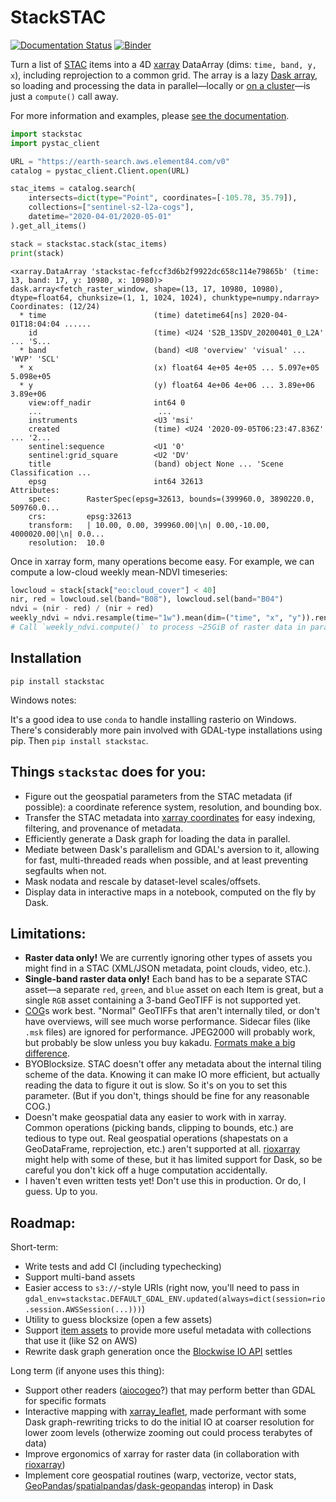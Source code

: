 # StackSTAC

[![Documentation Status](https://readthedocs.org/projects/stackstac/badge/?version=latest)](https://stackstac.readthedocs.io/en/latest/?badge=latest) [![Binder](https://mybinder.org/badge_logo.svg)](https://mybinder.org/v2/gh/gjoseph92/stackstac/main?labpath=%2Fdocs%2Fbasic.ipynb%3Ffile-browser-path%3D%2Fexamples)

Turn a list of [STAC](http://stacspec.org) items into a 4D [xarray](http://xarray.pydata.org/en/stable/) DataArray (dims: `time, band, y, x`), including reprojection to a common grid. The array is a lazy [Dask array](https://docs.dask.org/en/latest/array.html), so loading and processing the data in parallel—locally or [on a cluster](https://coiled.io/)—is just a `compute()` call away.

For more information and examples, please [see the documentation](https://stackstac.readthedocs.io).

```python
import stackstac
import pystac_client

URL = "https://earth-search.aws.element84.com/v0"
catalog = pystac_client.Client.open(URL)

stac_items = catalog.search(
    intersects=dict(type="Point", coordinates=[-105.78, 35.79]),
    collections=["sentinel-s2-l2a-cogs"],
    datetime="2020-04-01/2020-05-01"
).get_all_items()

stack = stackstac.stack(stac_items)
print(stack)
```
```
<xarray.DataArray 'stackstac-fefccf3d6b2f9922dc658c114e79865b' (time: 13, band: 17, y: 10980, x: 10980)>
dask.array<fetch_raster_window, shape=(13, 17, 10980, 10980), dtype=float64, chunksize=(1, 1, 1024, 1024), chunktype=numpy.ndarray>
Coordinates: (12/24)
  * time                        (time) datetime64[ns] 2020-04-01T18:04:04 ......
    id                          (time) <U24 'S2B_13SDV_20200401_0_L2A' ... 'S...
  * band                        (band) <U8 'overview' 'visual' ... 'WVP' 'SCL'
  * x                           (x) float64 4e+05 4e+05 ... 5.097e+05 5.098e+05
  * y                           (y) float64 4e+06 4e+06 ... 3.89e+06 3.89e+06
    view:off_nadir              int64 0
    ...                          ...
    instruments                 <U3 'msi'
    created                     (time) <U24 '2020-09-05T06:23:47.836Z' ... '2...
    sentinel:sequence           <U1 '0'
    sentinel:grid_square        <U2 'DV'
    title                       (band) object None ... 'Scene Classification ...
    epsg                        int64 32613
Attributes:
    spec:        RasterSpec(epsg=32613, bounds=(399960.0, 3890220.0, 509760.0...
    crs:         epsg:32613
    transform:   | 10.00, 0.00, 399960.00|\n| 0.00,-10.00, 4000020.00|\n| 0.0...
    resolution:  10.0
```

Once in xarray form, many operations become easy. For example, we can compute a low-cloud weekly mean-NDVI timeseries:

```python
lowcloud = stack[stack["eo:cloud_cover"] < 40]
nir, red = lowcloud.sel(band="B08"), lowcloud.sel(band="B04")
ndvi = (nir - red) / (nir + red)
weekly_ndvi = ndvi.resample(time="1w").mean(dim=("time", "x", "y")).rename("NDVI")
# Call `weekly_ndvi.compute()` to process ~25GiB of raster data in parallel. Might want a dask cluster for that!
```

## Installation

```
pip install stackstac
```

Windows notes:

It's a good idea to use `conda` to handle installing rasterio on Windows. There's considerably more pain involved with GDAL-type installations using pip. Then `pip install stackstac`.

## Things `stackstac` does for you:

* Figure out the geospatial parameters from the STAC metadata (if possible): a coordinate reference system, resolution, and bounding box.
* Transfer the STAC metadata into [xarray coordinates](http://xarray.pydata.org/en/stable/data-structures.html#coordinates) for easy indexing, filtering, and provenance of metadata.
* Efficiently generate a Dask graph for loading the data in parallel.
* Mediate between Dask's parallelism and GDAL's aversion to it, allowing for fast, multi-threaded reads when possible, and at least preventing segfaults when not.
* Mask nodata and rescale by dataset-level scales/offsets.
* Display data in interactive maps in a notebook, computed on the fly by Dask.

## Limitations:

* **Raster data only!** We are currently ignoring other types of assets you might find in a STAC (XML/JSON metadata, point clouds, video, etc.).
* **Single-band raster data only!** Each band has to be a separate STAC asset—a separate `red`, `green`, and `blue` asset on each Item is great, but a single `RGB` asset containing a 3-band GeoTIFF is not supported yet.
* [COG](https://www.cogeo.org)s work best. "Normal" GeoTIFFs that aren't internally tiled, or don't have overviews, will see much worse performance. Sidecar files (like `.msk` files) are ignored for performance. JPEG2000 will probably work, but probably be slow unless you buy kakadu. [Formats make a big difference](https://medium.com/@_VincentS_/do-you-really-want-people-using-your-data-ec94cd94dc3f).
* BYOBlocksize. STAC doesn't offer any metadata about the internal tiling scheme of the data. Knowing it can make IO more efficient, but actually reading the data to figure it out is slow. So it's on you to set this parameter. (But if you don't, things should be fine for any reasonable COG.)
* Doesn't make geospatial data any easier to work with in xarray. Common operations (picking bands, clipping to bounds, etc.) are tedious to type out. Real geospatial operations (shapestats on a GeoDataFrame, reprojection, etc.) aren't supported at all. [rioxarray](https://corteva.github.io/rioxarray/stable/readme.html) might help with some of these, but it has limited support for Dask, so be careful you don't kick off a huge computation accidentally.
* I haven't even written tests yet! Don't use this in production. Or do, I guess. Up to you.

## Roadmap:

Short-term:

- Write tests and add CI (including typechecking)
- Support multi-band assets
- Easier access to `s3://`-style URIs (right now, you'll need to pass in `gdal_env=stackstac.DEFAULT_GDAL_ENV.updated(always=dict(session=rio.session.AWSSession(...)))`)
- Utility to guess blocksize (open a few assets)
- Support [item assets](https://github.com/radiantearth/stac-spec/tree/master/extensions/item-assets) to provide more useful metadata with collections that use it (like S2 on AWS)
- Rewrite dask graph generation once the [Blockwise IO API](https://github.com/dask/dask/pull/7281) settles

Long term (if anyone uses this thing):
- Support other readers ([aiocogeo](https://github.com/geospatial-jeff/aiocogeo)?) that may perform better than GDAL for specific formats
- Interactive mapping with [xarray_leaflet](https://github.com/davidbrochart/xarray_leaflet), made performant with some Dask graph-rewriting tricks to do the initial IO at coarser resolution for lower zoom levels (otherwize zooming out could process terabytes of data)
- Improve ergonomics of xarray for raster data (in collaboration with [rioxarray](https://corteva.github.io/rioxarray/stable/readme.html))
- Implement core geospatial routines (warp, vectorize, vector stats, [GeoPandas](https://geopandas.org)/[spatialpandas](https://github.com/holoviz/spatialpandas)/[dask-geopandas](https://dask-geopandas.readthedocs.io/en/latest/) interop) in Dask
